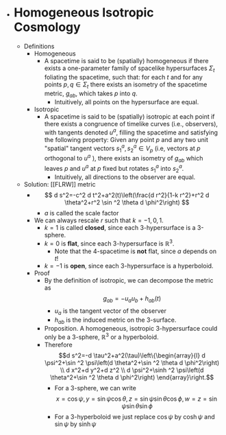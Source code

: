 - # Homogeneous Isotropic Cosmology
	- Definitions
		- Homogeneous
			- A spacetime is said to be (spatially) homogeneous if there exists a one-parameter family of spacelike hypersurfaces $\Sigma_t$ foliating the spacetime, such that:
			   for each $t$ and for any points $p, q \in \Sigma_t$ there exists an isometry of the spacetime metric, $g_{a b}$, which takes $p$ into $q$.
				- Intuitively, all points on the hypersurface are equal.
		- Isotropic
			- A spacetime is said to be (spatially) isotropic at each point if there exists a congruence of timelike curves (i.e., observers), with tangents denoted $u^a$, filling the spacetime and satisfying the following property:
			  Given any point $p$ and any two unit "spatial" tangent vectors $s_1^a, s_2^a \in V_p$ (i.e, vectors at $p$ orthogonal to $u^a$ ), there exists an isometry of $g_{a b}$ which leaves $p$ and $u^a$ at $p$ fixed but rotates $s_1^a$ into $s_2^a$.
				- Intuitively, all directions to the observer are equal.
	- Solution: [[FLRW]] metric
		- $$
		  d s^2=-c^2 d t^2+a^2(t)\left(\frac{d r^2}{1-k r^2}+r^2 d \theta^2+r^2 \sin ^2 \theta d \phi^2\right)
		  $$
			- $a$ is called the scale factor
		- We can always rescale $r$ such that $k=-1,0,1$.
			- $k=1$ is called **closed**, since each 3-hypersurface is a 3-sphere.
			- $k=0$ is **flat**, since each 3-hypersurface is $\mathbb R^3$.
				- Note that the 4-spacetime is **not** flat, since $a$ depends on $t$!
			- $k=-1$ is **open**, since each 3-hypersurface is a hyperboloid.
		- Proof
			- By the definition of isotropic, we can decompose the metric as
			  $$
			  g_{a b}=-u_a u_b+h_{a b}(t)
			  $$
				- $u_a$ is the tangent vector of the observer
				- $h_{ab}$ is the induced metric on the 3-surface.
			- Proposition. A homogeneous, isotropic 3-hypersurface could only be a 3-sphere, $\mathbb R^3$ or a hyperboloid.
			- Therefore
			  $$d s^2=-d \tau^2+a^2(\tau)\left\{\begin{array}{l}
			  d \psi^2+\sin ^2 \psi\left(d \theta^2+\sin ^2 \theta d \phi^2\right) \\
			  d x^2+d y^2+d z^2 \\
			  d \psi^2+\sinh ^2 \psi\left(d \theta^2+\sin ^2 \theta d \phi^2\right)
			  \end{array}\right.$$
				- For a 3-sphere, we can write
				  $$x=\cos \psi, y=\sin \psi \cos \theta, z=\sin \psi \sin \theta \cos \phi, w=z=\sin \psi \sin \theta \sin \phi$$
				- For a 3-hyperboloid we just replace $\cos \psi$ by $\cosh \psi$ and $\sin \psi$ by $\sinh \psi$
